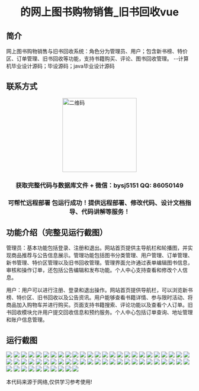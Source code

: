 <p><h1 align="center">的网上图书购物销售_旧书回收vue</h1></p>

## 简介
网上图书购物销售与旧书回收系统：角色分为管理员、用户；包含新书榜、特价区、订单管理、旧书回收等功能，支持书籍购买、评论、图书回收管理。    --计算机毕业设计源码；毕设源码；java毕业设计源码


## 联系方式
<img src="https://bs-1329754181.cos.ap-shanghai.myqcloud.com/wx.jpg" alt="二维码" style="display: block; margin: 0 auto;" width="200px">
<p><h3 align="center">获取完整代码与数据库文件 + 微信：bysj5151 QQ: 86050149</h3></p>
<p><h3 align="center">可帮忙远程部署 包运行成功！提供远程部署、修改代码、设计文档指导、代码讲解等服务！</h3></p>

## 功能介绍（完整见运行截图）
管理员：基本功能包括登录、注册和退出。网站首页提供主导航栏和轮播图，并实现商品推荐与公告信息展示。管理功能包括图书分类管理、用户管理、订单管理、新书管理、特价区管理以及旧书回收管理。管理界面允许通过表单编辑图书信息，审核和操作订单，还包括公告编辑和发布功能。个人中心支持查看和修改个人信息。

用户：用户可以进行注册、登录和退出操作。网站首页提供导航栏，可以浏览新书榜、特价区、旧书回收以及公告资讯。用户能够查看书籍详情、参与限时活动、将商品加入购物车并进行购买。页面支持书籍搜索、评论功能以及查看个人订单。旧书回收模块允许用户提交回收信息和预约服务。个人中心包括订单查询、地址管理和账户信息管理。


## 运行截图
![](https://bs-1329754181.cos.ap-shanghai.myqcloud.com/ssm/OnlineBookStoreOldBookRecycling/img/001.jpg)
![](https://bs-1329754181.cos.ap-shanghai.myqcloud.com/ssm/OnlineBookStoreOldBookRecycling/img/002.jpg)
![](https://bs-1329754181.cos.ap-shanghai.myqcloud.com/ssm/OnlineBookStoreOldBookRecycling/img/003.jpg)
![](https://bs-1329754181.cos.ap-shanghai.myqcloud.com/ssm/OnlineBookStoreOldBookRecycling/img/004.jpg)
![](https://bs-1329754181.cos.ap-shanghai.myqcloud.com/ssm/OnlineBookStoreOldBookRecycling/img/005.jpg)
![](https://bs-1329754181.cos.ap-shanghai.myqcloud.com/ssm/OnlineBookStoreOldBookRecycling/img/006.jpg)
![](https://bs-1329754181.cos.ap-shanghai.myqcloud.com/ssm/OnlineBookStoreOldBookRecycling/img/007.jpg)
![](https://bs-1329754181.cos.ap-shanghai.myqcloud.com/ssm/OnlineBookStoreOldBookRecycling/img/008.jpg)
![](https://bs-1329754181.cos.ap-shanghai.myqcloud.com/ssm/OnlineBookStoreOldBookRecycling/img/009.jpg)
![](https://bs-1329754181.cos.ap-shanghai.myqcloud.com/ssm/OnlineBookStoreOldBookRecycling/img/010.jpg)
![](https://bs-1329754181.cos.ap-shanghai.myqcloud.com/ssm/OnlineBookStoreOldBookRecycling/img/011.jpg)
![](https://bs-1329754181.cos.ap-shanghai.myqcloud.com/ssm/OnlineBookStoreOldBookRecycling/img/012.jpg)
![](https://bs-1329754181.cos.ap-shanghai.myqcloud.com/ssm/OnlineBookStoreOldBookRecycling/img/013.jpg)
![](https://bs-1329754181.cos.ap-shanghai.myqcloud.com/ssm/OnlineBookStoreOldBookRecycling/img/014.jpg)
![](https://bs-1329754181.cos.ap-shanghai.myqcloud.com/ssm/OnlineBookStoreOldBookRecycling/img/015.jpg)
![](https://bs-1329754181.cos.ap-shanghai.myqcloud.com/ssm/OnlineBookStoreOldBookRecycling/img/016.jpg)
![](https://bs-1329754181.cos.ap-shanghai.myqcloud.com/ssm/OnlineBookStoreOldBookRecycling/img/017.jpg)
![](https://bs-1329754181.cos.ap-shanghai.myqcloud.com/ssm/OnlineBookStoreOldBookRecycling/img/018.jpg)
![](https://bs-1329754181.cos.ap-shanghai.myqcloud.com/ssm/OnlineBookStoreOldBookRecycling/img/019.jpg)
![](https://bs-1329754181.cos.ap-shanghai.myqcloud.com/ssm/OnlineBookStoreOldBookRecycling/img/020.jpg)
![](https://bs-1329754181.cos.ap-shanghai.myqcloud.com/ssm/OnlineBookStoreOldBookRecycling/img/021.jpg)
![](https://bs-1329754181.cos.ap-shanghai.myqcloud.com/ssm/OnlineBookStoreOldBookRecycling/img/022.jpg)
![](https://bs-1329754181.cos.ap-shanghai.myqcloud.com/ssm/OnlineBookStoreOldBookRecycling/img/023.jpg)
![](https://bs-1329754181.cos.ap-shanghai.myqcloud.com/ssm/OnlineBookStoreOldBookRecycling/img/024.jpg)
![](https://bs-1329754181.cos.ap-shanghai.myqcloud.com/ssm/OnlineBookStoreOldBookRecycling/img/025.jpg)
![](https://bs-1329754181.cos.ap-shanghai.myqcloud.com/ssm/OnlineBookStoreOldBookRecycling/img/026.jpg)
![](https://bs-1329754181.cos.ap-shanghai.myqcloud.com/ssm/OnlineBookStoreOldBookRecycling/img/027.jpg)
![](https://bs-1329754181.cos.ap-shanghai.myqcloud.com/ssm/OnlineBookStoreOldBookRecycling/img/028.jpg)
![](https://bs-1329754181.cos.ap-shanghai.myqcloud.com/ssm/OnlineBookStoreOldBookRecycling/img/029.jpg)
![](https://bs-1329754181.cos.ap-shanghai.myqcloud.com/ssm/OnlineBookStoreOldBookRecycling/img/030.jpg)
![](https://bs-1329754181.cos.ap-shanghai.myqcloud.com/ssm/OnlineBookStoreOldBookRecycling/img/031.jpg)
![](https://bs-1329754181.cos.ap-shanghai.myqcloud.com/ssm/OnlineBookStoreOldBookRecycling/img/032.jpg)
![](https://bs-1329754181.cos.ap-shanghai.myqcloud.com/ssm/OnlineBookStoreOldBookRecycling/img/033.jpg)
![](https://bs-1329754181.cos.ap-shanghai.myqcloud.com/ssm/OnlineBookStoreOldBookRecycling/img/034.jpg)
![](https://bs-1329754181.cos.ap-shanghai.myqcloud.com/ssm/OnlineBookStoreOldBookRecycling/img/035.jpg)
![](https://bs-1329754181.cos.ap-shanghai.myqcloud.com/ssm/OnlineBookStoreOldBookRecycling/img/036.jpg)
![](https://bs-1329754181.cos.ap-shanghai.myqcloud.com/ssm/OnlineBookStoreOldBookRecycling/img/037.jpg)
![](https://bs-1329754181.cos.ap-shanghai.myqcloud.com/ssm/OnlineBookStoreOldBookRecycling/img/038.jpg)
![](https://bs-1329754181.cos.ap-shanghai.myqcloud.com/ssm/OnlineBookStoreOldBookRecycling/img/039.jpg)
![](https://bs-1329754181.cos.ap-shanghai.myqcloud.com/ssm/OnlineBookStoreOldBookRecycling/img/040.jpg)
![](https://bs-1329754181.cos.ap-shanghai.myqcloud.com/ssm/OnlineBookStoreOldBookRecycling/img/041.jpg)
![](https://bs-1329754181.cos.ap-shanghai.myqcloud.com/ssm/OnlineBookStoreOldBookRecycling/img/042.jpg)
![](https://bs-1329754181.cos.ap-shanghai.myqcloud.com/ssm/OnlineBookStoreOldBookRecycling/img/043.jpg)
![](https://bs-1329754181.cos.ap-shanghai.myqcloud.com/ssm/OnlineBookStoreOldBookRecycling/img/044.jpg)
![](https://bs-1329754181.cos.ap-shanghai.myqcloud.com/ssm/OnlineBookStoreOldBookRecycling/img/045.jpg)
![](https://bs-1329754181.cos.ap-shanghai.myqcloud.com/ssm/OnlineBookStoreOldBookRecycling/img/046.jpg)
![](https://bs-1329754181.cos.ap-shanghai.myqcloud.com/ssm/OnlineBookStoreOldBookRecycling/img/047.jpg)
![](https://bs-1329754181.cos.ap-shanghai.myqcloud.com/ssm/OnlineBookStoreOldBookRecycling/img/048.jpg)
![](https://bs-1329754181.cos.ap-shanghai.myqcloud.com/ssm/OnlineBookStoreOldBookRecycling/img/049.jpg)
![](https://bs-1329754181.cos.ap-shanghai.myqcloud.com/ssm/OnlineBookStoreOldBookRecycling/img/050.jpg)
![](https://bs-1329754181.cos.ap-shanghai.myqcloud.com/ssm/OnlineBookStoreOldBookRecycling/img/051.jpg)
![](https://bs-1329754181.cos.ap-shanghai.myqcloud.com/ssm/OnlineBookStoreOldBookRecycling/img/052.jpg)
![](https://bs-1329754181.cos.ap-shanghai.myqcloud.com/ssm/OnlineBookStoreOldBookRecycling/img/053.jpg)
![](https://bs-1329754181.cos.ap-shanghai.myqcloud.com/ssm/OnlineBookStoreOldBookRecycling/img/054.jpg)
![](https://bs-1329754181.cos.ap-shanghai.myqcloud.com/ssm/OnlineBookStoreOldBookRecycling/img/055.jpg)
![](https://bs-1329754181.cos.ap-shanghai.myqcloud.com/ssm/OnlineBookStoreOldBookRecycling/img/056.jpg)
![](https://bs-1329754181.cos.ap-shanghai.myqcloud.com/ssm/OnlineBookStoreOldBookRecycling/img/057.jpg)
![](https://bs-1329754181.cos.ap-shanghai.myqcloud.com/ssm/OnlineBookStoreOldBookRecycling/img/058.jpg)
![](https://bs-1329754181.cos.ap-shanghai.myqcloud.com/ssm/OnlineBookStoreOldBookRecycling/img/059.jpg)
![](https://bs-1329754181.cos.ap-shanghai.myqcloud.com/ssm/OnlineBookStoreOldBookRecycling/img/060.jpg)

<p>本代码来源于网络,仅供学习参考使用!</p>
